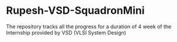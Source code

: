 # Rupesh-VSD-SquadronMini
The repository tracks all the progress for a duration of 4 week of the Internship provided by VSD (VLSI System Design) 
